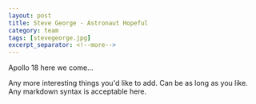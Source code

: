 ```yaml
---
layout: post
title: Steve George - Astronaut Hopeful
category: team
tags: [stevegeorge.jpg]
excerpt_separator: <!--more-->
---
```


Apollo 18 here we come...

<!--more-->

Any more interesting things you'd like to add. Can be as long as you like. Any markdown syntax is acceptable here.